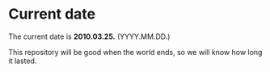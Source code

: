 # Current date

The current date is **2010.03.25.** (YYYY.MM.DD.)

This repository will be good when the world ends, so we will know how long it lasted.